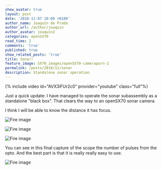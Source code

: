 ```yaml
---
show_avatar: true
layout: post
date: '2018-11-07 10:00 +0100'
author_name: Joaquín de Prada
author_url: /author/joaquin
author_avatar: joaquin2
categories: openSX70
read_time: 2
comments: 'true'
published: true
show_related_posts: 'true'
title: Sonar!
feature_image: SX70_images/openSX70-cameraporn-2
permalink: /posts/2018/11/sonar
description: Standalone sonar operation
---
```

{% include video id="AVX3iFUr2c0" provider="youtube" class="full"%}

Just a quick update: I have managed to operate the sonar subassembly as a standalone "black box". That clears the way to an openSX70 sonar camera.

I think I will be able to know the distance it has focus.

![Fire image]({{site.url}}/{{site.baseurl}}img/2018/11/WA000007.jpg)

![Fire image]({{site.url}}/{{site.baseurl}}img/2018/11/WA000008.jpg)

![Fire image]({{site.url}}/{{site.baseurl}}img/2018/11/WA000009.jpg)

You can see in this final capture of the scope the number of pulses from the opto. And the best part is that it is really really easy to use.

![Fire image]({{site.url}}/{{site.baseurl}}img/2018/11/WA000011.jpg)